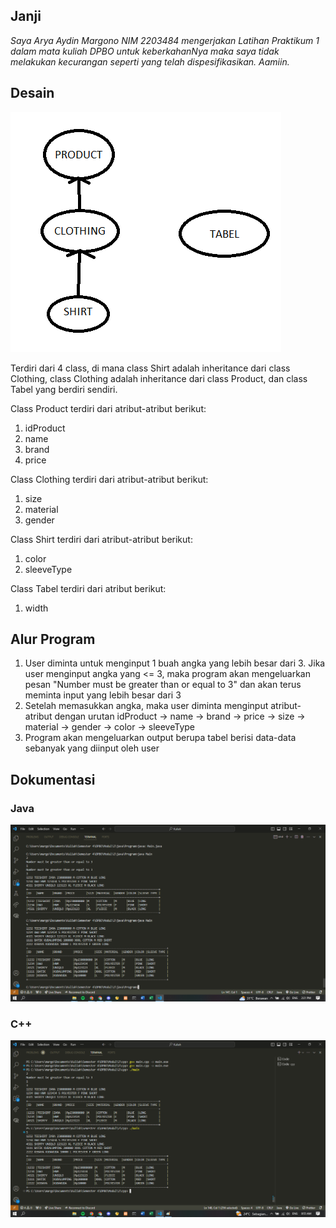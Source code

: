## Janji
*Saya Arya Aydin Margono NIM 2203484 mengerjakan
Latihan Praktikum 1 dalam mata kuliah DPBO
untuk keberkahanNya maka saya tidak melakukan kecurangan seperti yang telah dispesifikasikan. Aamiin.*

## Desain
![awikwok](Desain)

Terdiri dari 4 class, di mana class Shirt adalah inheritance dari class Clothing, class Clothing adalah inheritance dari class Product, dan class Tabel yang berdiri sendiri.

Class Product terdiri dari atribut-atribut berikut:
1. idProduct
2. name
3. brand
4. price
   
Class Clothing terdiri dari atribut-atribut berikut:
1. size
2. material
3. gender
   
Class Shirt terdiri dari atribut-atribut berikut:
1. color
2. sleeveType

Class Tabel terdiri dari atribut berikut:
1. width

## Alur Program
1. User diminta untuk menginput 1 buah angka yang lebih besar dari 3. Jika user menginput angka yang <= 3, maka program akan mengeluarkan pesan "Number must be greater than or equal to 3" dan akan terus meminta input yang lebih besar dari 3
2. Setelah memasukkan angka, maka user diminta menginput atribut-atribut dengan urutan idProduct -> name -> brand -> price -> size -> material -> gender -> color -> sleeveType
3. Program akan mengeluarkan output berupa tabel berisi data-data sebanyak yang diinput oleh user

## Dokumentasi

### Java
![awikwok](java/Screenshots/java1.png)

### C++
![awikwok](cpp/Screenshots/cpp1.png)
